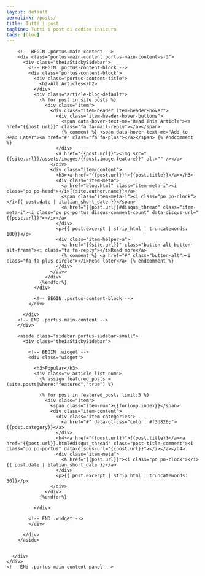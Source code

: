 ```yaml
---
layout: default
permalink: /posts/
title: Tutti i post
tagline: Tutti i post di codice insicuro
tags: [blog]
---
```



<!-- BEGIN .wrapper -->
<div class="wrapper">

  <!-- BEGIN .portus-main-content-panel -->
  <div class="paragraph-row portus-main-content-panel">
    <div class="column12">
      <div class="portus-main-content-s-block">

        <!-- BEGIN .portus-main-content -->
        <div class="portus-main-content portus-main-content-s-3">
          <div class="theiaStickySidebar">
            <!-- BEGIN .portus-content-block -->
            <div class="portus-content-block">
              <div class="portus-content-title">
                <h2>All Articles</h2>
              </div>
              <div class="article-blog-default">
                {% for post in site.posts %}
                  <div class="item">
                    <div class="item-header item-header-hover">
                      <div class="item-header-hover-buttons">
                        <span data-hover-text-me="Read This Article"><a href="{{post.url}}" class="fa fa-mail-reply"></a></span>
                        {% comment %} <span data-hover-text-me="Add to Read Later"><a href="#" class="fa fa-plus"></a></span> {% endcomment %}
                      </div>
                      <a href="{{post.url}}"><img src="{{site.url}}/assets/images/{{post.image.feature}}" alt="" /></a>
                    </div>
                    <div class="item-content">
                      <h3><a href="{{post.url}}">{{post.title}}</a></h3>
                      <div class="item-meta">
                        <a href="blog.html" class="item-meta-i"><i class="po po-head"></i>{{site.author.name}}</a>
                        <span class="item-meta-i"><i class="po po-clock"></i>{{ post.date | italian_short_date }}</span>
                        <a href="{{post.url}}#disqus_thread" class="item-meta-i"><i class="po po-portus disqus-comment-count" data-disqus-url="{{post.url}}"></i></a>
                      </div>
                      <p>{{ post.excerpt | strip_html | truncatewords: 100}}</p>
                      <div class="item-helper-a">
                        <a href="{{site.url}}" class="button-alt button-alt-frame"><i class="fa fa-reply"></i>Read more</a>
                        {% comment %} <a href="#" class="button-alt"><i class="fa fa-plus-circle"></i>Read later</a> {% endcomment %}
                      </div>
                    </div>
                  </div>
                {%endfor%}
              </div>

              <!-- BEGIN .portus-content-block -->
            </div>

          </div>
        <!-- END .portus-main-content -->
        </div>

        <aside class="sidebar portus-sidebar-small">
          <div class="theiaStickySidebar">

            <!-- BEGIN .widget -->
            <div class="widget">

              <h3>Popular</h3>
              <div class="w-article-list-num">
                {% assign featured_posts = (site.posts|where:"featured","true") %}

                {% for post in featured_posts limit:5 %}
                  <div class="item">
                    <span class="item-num">{{forloop.index}}</span>
                    <div class="item-content">
                      <div class="item-categories">
                        <a href="#" data-ot-css="color: #f3d826;">{{post.category}}</a>
                      </div>
                      <h4><a href="{{post.url}}">{{post.title}}</a><a href="{{post.url}}.html#disqus_thread" class="post-title-comment"><i class="po po-portus" data-disqus-url="{{post.url}}"></i></a></h4>
                      <div class="item-meta">
                        <a href="{{post.url}}"><i class="po po-clock"></i>{{ post.date | italian_short_date }}</a>
                      </div>
                      <p>{{ post.excerpt | strip_html | truncatewords: 30}}</p>
                    </div>
                  </div>
                {%endfor%}

              </div>

            <!-- END .widget -->
            </div>

          </div>
        </aside>

 
      </div>
    </div>
    <!-- ENd .portus-main-content-panel -->
  </div>

  <!-- END .wrapper -->
</div>
